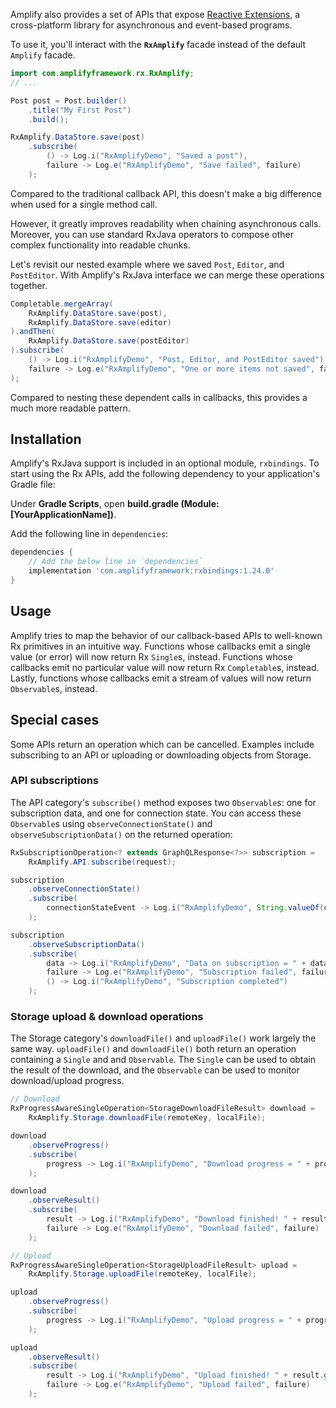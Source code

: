 Amplify also provides a set of APIs that expose [Reactive Extensions](http://reactivex.io/), a cross-platform library for asynchronous and event-based programs.

To use it, you'll interact with the **`RxAmplify`** facade instead of the default `Amplify` facade.

```java
import com.amplifyframework.rx.RxAmplify;
// ...

Post post = Post.builder()
    .title("My First Post")
    .build();

RxAmplify.DataStore.save(post)
    .subscribe(
        () -> Log.i("RxAmplifyDemo", "Saved a post"),
        failure -> Log.e("RxAmplifyDemo", "Save failed", failure)
    );
```

Compared to the traditional callback API, this doesn't make a big difference when used for a single method call.

However, it greatly improves readability when chaining asynchronous calls. Moreover, you can use standard RxJava operators to compose other complex functionality into readable chunks.

Let's revisit our nested example where we saved `Post`, `Editor`, and `PostEditor`. With Amplify's RxJava interface we can merge these operations together.

```java
Completable.mergeArray(
    RxAmplify.DataStore.save(post),
    RxAmplify.DataStore.save(editor)
).andThen(
    RxAmplify.DataStore.save(postEditor)
).subscribe(
    () -> Log.i("RxAmplifyDemo", "Post, Editor, and PostEditor saved"),
    failure -> Log.e("RxAmplifyDemo", "One or more items not saved", failure)
);
```

Compared to nesting these dependent calls in callbacks, this provides a much more readable pattern.

## Installation

Amplify's RxJava support is included in an optional module, `rxbindings`. To start using the Rx APIs, add the following dependency to your application's Gradle file:

Under **Gradle Scripts**, open **build.gradle (Module: [YourApplicationName])**.

Add the following line in `dependencies`:

```groovy
dependencies {
    // Add the below line in `dependencies`
    implementation 'com.amplifyframework:rxbindings:1.24.0'
}
```

## Usage

Amplify tries to map the behavior of our callback-based APIs to well-known Rx primitives in an intuitive way. Functions whose callbacks emit a single value (or error) will now return Rx `Single`s, instead. Functions whose callbacks emit no particular value will now return Rx `Completable`s, instead. Lastly, functions whose callbacks emit a stream of values will now return `Observable`s, instead.

## Special cases

Some APIs return an operation which can be cancelled. Examples include subscribing to an API or uploading or downloading objects from Storage.

### API subscriptions

The API category's `subscribe()` method exposes two `Observable`s: one for subscription data, and one for connection state. You can access these `Observable`s using `observeConnectionState()` and `observeSubscriptionData()` on the returned operation:

```java
RxSubscriptionOperation<? extends GraphQLResponse<?>> subscription =
    RxAmplify.API.subscribe(request);

subscription
    .observeConnectionState()
    .subscribe(
        connectionStateEvent -> Log.i("RxAmplifyDemo", String.valueOf(connectionStateEvent))
    );

subscription
    .observeSubscriptionData()
    .subscribe(
        data -> Log.i("RxAmplifyDemo", "Data on subscription = " + data),
        failure -> Log.e("RxAmplifyDemo", "Subscription failed", failure),
        () -> Log.i("RxAmplifyDemo", "Subscription completed")
    );
```

### Storage upload & download operations

The Storage category's `downloadFile()` and `uploadFile()` work largely the same way. `uploadFile()` and `downloadFile()` both return an operation containing a `Single` and and `Observable`. The `Single` can be used to obtain the result of the download, and the `Observable` can be used to monitor download/upload progress.

```java
// Download
RxProgressAwareSingleOperation<StorageDownloadFileResult> download =
    RxAmplify.Storage.downloadFile(remoteKey, localFile);

download
    .observeProgress()
    .subscribe(
        progress -> Log.i("RxAmplifyDemo", "Download progress = " + progress.toString())
    );

download
    .observeResult()
    .subscribe(
        result -> Log.i("RxAmplifyDemo", "Download finished! " + result.getFile().getPath()),
        failure -> Log.e("RxAmplifyDemo", "Download failed", failure)
    );

// Upload
RxProgressAwareSingleOperation<StorageUploadFileResult> upload =
    RxAmplify.Storage.uploadFile(remoteKey, localFile);

upload
    .observeProgress()
    .subscribe(
        progress -> Log.i("RxAmplifyDemo", "Upload progress = " + progress.toString())
    );

upload
    .observeResult()
    .subscribe(
        result -> Log.i("RxAmplifyDemo", "Upload finished! " + result.getKey()),
        failure -> Log.e("RxAmplifyDemo", "Upload failed", failure)
    );
```
